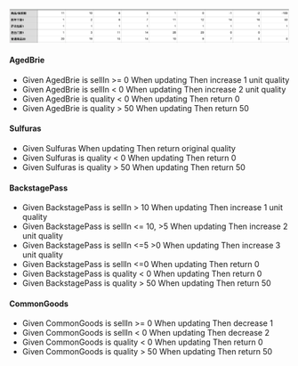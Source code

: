 ![](tasking.png)

#### AgedBrie
- Given AgedBrie is sellIn >= 0 When updating Then increase 1 unit quality
- Given AgedBrie is sellIn < 0 When updating Then increase 2 unit quality
- Given AgedBrie is quality < 0 When updating Then return 0
- Given AgedBrie is quality > 50 When updating Then return 50

#### Sulfuras
- Given Sulfuras When updating Then return original quality
- Given Sulfuras is quality < 0 When updating Then return 0
- Given Sulfuras is quality > 50 When updating Then return 50

#### BackstagePass
- Given BackstagePass is sellIn > 10 When updating Then increase 1 unit quality
- Given BackstagePass is sellIn <= 10, >5 When updating Then increase 2 unit quality
- Given BackstagePass is sellIn <=5 >0 When updating Then increase 3 unit quality
- Given BackstagePass is sellIn <=0 When updating Then return 0
- Given BackstagePass is quality < 0 When updating Then return 0
- Given BackstagePass is quality > 50 When updating Then return 50

#### CommonGoods
- Given CommonGoods is sellIn >= 0 When updating Then decrease 1
- Given CommonGoods is sellIn < 0 When updating Then decrease 2
- Given CommonGoods is quality < 0 When updating Then return 0
- Given CommonGoods is quality > 50 When updating Then return 50
